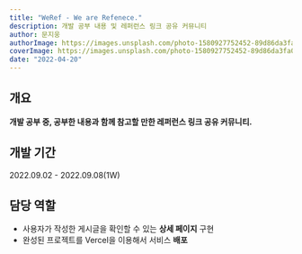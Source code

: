 ```yaml
---
title: "WeRef - We are Refenece."
description: 개발 공부 내용 및 레퍼런스 링크 공유 커뮤니티
author: 문지웅
authorImage: https://images.unsplash.com/photo-1580927752452-89d86da3fa0a?ixlib=rb-1.2.1&ixid=MnwxMjA3fDB8MHxwaG90by1wYWdlfHx8fGVufDB8fHx8&auto=format&fit=crop&w=1540&q=50
coverImage: https://images.unsplash.com/photo-1580927752452-89d86da3fa0a?ixlib=rb-1.2.1&ixid=MnwxMjA3fDB8MHxwaG90by1wYWdlfHx8fGVufDB8fHx8&auto=format&fit=crop&w=1540&q=50
date: "2022-04-20"
---
```


## 개요

**개발 공부 중, 공부한 내용과 함께 참고할 만한 레퍼런스 링크 공유 커뮤니티.**

## 개발 기간

2022.09.02 - 2022.09.08(1W)

## 담당 역할

- 사용자가 작성한 게시글을 확인할 수 있는 **상세 페이지** 구현
- 완성된 프로젝트를 Vercel을 이용해서 서비스 **배포**
